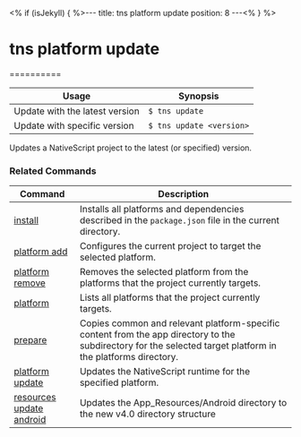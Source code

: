 <% if (isJekyll) { %>---
title: tns platform update
position: 8
---<% } %>
# tns platform update
==========

Usage | Synopsis
------|-------
Update with the latest version |`$ tns update`
Update with specific version | `$ tns update <version>`

Updates a NativeScript project to the latest (or specified) version.

### Related Commands

Command | Description
----------|----------
[install](install.html) | Installs all platforms and dependencies described in the `package.json` file in the current directory.
[platform add](platform-add.html) | Configures the current project to target the selected platform.
[platform remove](platform-remove.html) | Removes the selected platform from the platforms that the project currently targets.
[platform](platform.html) | Lists all platforms that the project currently targets.
[prepare](prepare.html) | Copies common and relevant platform-specific content from the app directory to the subdirectory for the selected target platform in the platforms directory.
[platform update](platform-update.html) | Updates the NativeScript runtime for the specified platform.
[resources update android](resources-update.html) | Updates the App_Resources/Android directory to the new v4.0 directory structure